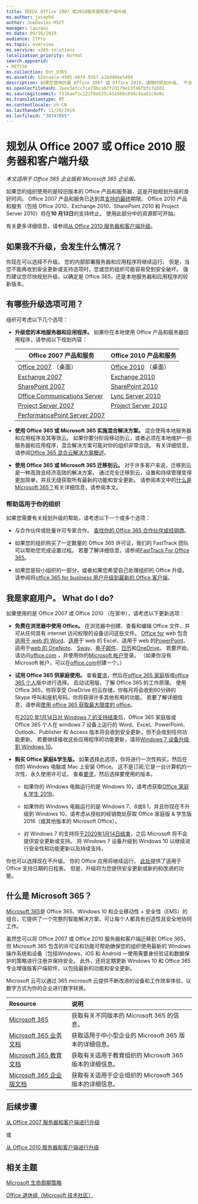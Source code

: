 ```yaml
---
title: 规划从 Office 2007 或2010服务器和客户端升级
ms.author: josephd
author: JoeDavies-MSFT
manager: laurawi
ms.date: 09/16/2019
audience: ITPro
ms.topic: overview
ms.service: o365-solutions
localization_priority: Normal
search.appverid:
- MET150
ms.collection: Ent_O365
ms.assetid: b2acaeca-4986-40f4-92b7-a1bdd06e549d
description: 如果您使用的是 Office 2007 或 Office 2010，请随时规划升级。 不会堵塞过期和不受支持的应用程序和服务器。 使用这些资源开始使用您的计划。
ms.openlocfilehash: 2eee3efccfce79bcab7f2d179e13f46fbfc7a501
ms.sourcegitcommit: f316aef1c122f8eb25c43a56bc894c4aa61c8e0c
ms.translationtype: MT
ms.contentlocale: zh-CN
ms.lasthandoff: 11/20/2019
ms.locfileid: "38747055"
---
```

# <a name="plan-your-upgrade-from-office-2007-or-office-2010-servers-and-clients"></a>规划从 Office 2007 或 Office 2010 服务器和客户端升级

*本文适用于 Office 365 企业版和 Microsoft 365 企业版。*

如果您的组织使用的是较旧版本的 Office 产品和服务器，这是开始规划升级的良好时间。 Office 2007 产品和服务已达到其[支持的最终](upgrade-from-office-2007-servers-and-products.md)期限。 Office 2010 产品和服务（包括 Office 2010、Exchange 2010、SharePoint 2010 和 Project Server 2010）将在**10 月13日**的支持终止。 使用此部分中的资源即可开始。

有关更多详细信息，请参阅[从 Office 2010 服务器和客户端升级](upgrade-from-office-2010-servers-and-products.md)。

## <a name="what-happens-if-i-dont-upgrade"></a>如果我不升级，会发生什么情况？

你现在可以选择不升级。 您的内部部署服务器和应用程序将继续运行。 但是，当您不能再收到安全更新或支持选项时，您或您的组织可能容易受到安全破坏。 强烈建议您尽快规划升级，以确定是 Office 365，还是本地服务器和应用程序的较新版本。

## <a name="what-upgrade-options-are-available"></a>有哪些升级选项可用？      

组织可考虑以下几个选项：

- **升级您的本地服务器和应用程序。** 如果你在本地使用 Office 产品和服务器应用程序，请参阅以下规划内容：<br/> 

    
    |Office 2007 产品和服务  |Office 2010 产品和服务  |
    |---------|---------|
    |[Office 2007](https://docs.microsoft.com/DeployOffice/office-2007-end-support-roadmap) （桌面） | [Office 2010](https://docs.microsoft.com/DeployOffice/office-2010-end-support-roadmap) （桌面） |
    |[Exchange 2007](exchange-2007-end-of-support.md) |[Exchange 2010](exchange-2010-end-of-support.md) |
    |[SharePoint 2007](sharepoint-2007-end-of-support.md) |[SharePoint 2010](upgrade-from-sharepoint-2010.md) |
    |[Office Communications Server](https://docs.microsoft.com/skypeforbusiness/plan-your-deployment/upgrade) |[Lync Server 2010](https://docs.microsoft.com/skypeforbusiness/plan-your-deployment/upgrade) |
    |[Project Server 2007](project-server-2007-end-of-support.md) |[Project Server 2010](project-server-2010-end-of-support.md) |
    |[PerformancePoint Server 2007](pps-2007-end-of-support.md) | |
 
- **使用 Office 365 或 Microsoft 365 实施混合解决方案。** 混合使用本地服务器和应用程序及其等效云。 如果你要分阶段移动到云，或者必须在本地维护一些服务器和应用程序，混合解决方案可能对你的组织非常合适。 有关详细信息，请参阅[Office 365 混合云解决方案概述](hybrid-cloud-overview.md)。 
    
- **使用 Office 365 或 Microsoft 365 迁移到云。** 对于许多客户来说，迁移到云是一种高效且经济高效的解决方案。 通过完全迁移到云，设置和持续管理变得更加简单，并且无缝获取所有最新的功能和安全更新。 请参阅本文中的[什么是 Microsoft 365？](#what-is-microsoft-365)有关详细信息，请参阅本文。
    
### <a name="help-is-available-for-your-organization"></a>帮助适用于你的组织

如果您需要有关规划升级的帮助，请考虑以下一个或多个选项：

- 与合作伙伴或批量许可专家合作。 [查找你的 Office 365 合作伙伴或经销商](https://support.office.com/article/b6c18a9b-2aed-4c84-9d75-af709160258c.aspx)。 

- 如果您的组织购买了一定数量的 Office 365 许可证，我们的 FastTrack 团队可以帮助您完成设置过程。 若要了解详细信息，请参阅[FastTrack For Office 365](https://www.microsoft.com/fasttrack/microsoft-365/office-365)。

- 如果您是较小组织的一部分，或者如果您希望自己处理组织的 Office 升级，请参阅将[office 365 for business 用户升级到最新的 Office 客户端](https://docs.microsoft.com/office365/admin/setup/upgrade-users-to-latest-office-client)。 
  
## <a name="im-a-home-user-what-do-i-do"></a>我是家庭用户。 What do I do?

如果使用的是 Office 2007 或 Office 2010 （在家中），请考虑以下更新选项：

- **免费在浏览器中使用 Office。** 在浏览器中创建、查看和编辑 Office 文件，并可从任何具有 internet 访问权限的设备访问这些文件。 [Office for](https://products.office.com/office-online/documents-spreadsheets-presentations-office-online) web 包含[适用于 web 的 Word](https://go.microsoft.com/fwlink/p/?linkid=746664)、[适用](https://go.microsoft.com/fwlink/p/?linkid=746665)于 web 的 Excel、适用于 web 的[PowerPoint](https://go.microsoft.com/fwlink/p/?linkid=746666)、适用于[web 的 OneNote](https://go.microsoft.com/fwlink/p/?linkid=746674)、 [Sway](https://go.microsoft.com/fwlink/p/?linkid=746675)、[电子邮件](https://go.microsoft.com/fwlink/p/?linkid=746676)、[日历](https://go.microsoft.com/fwlink/p/?linkid=746678)和[OneDrive](https://go.microsoft.com/fwlink/p/?linkid=746679)。 若要开始，请访问[office.com](https://office.com) ，并使用你的[Microsoft 帐户](https://account.microsoft.com/account)登录。 （如果你没有 Microsoft 帐户，可以在[office.com](https://office.com)创建一个。）

- **试用 Office 365 供家庭使用。** 查看[要求](https://www.microsoft.com/p/office-365-home/cfq7ttc0k5dm?rtc=1&activetab=pivot:techspecstab)，然后在[office 365 家庭](https://www.microsoft.com/p/office-365-home/cfq7ttc0k5dm)版或[office 365 个人](https://www.microsoft.com/p/office-365-personal/cfq7ttc0k5bf)版中进行选择。 启动试用版，了解 Office 365 的工作原理。 使用 Office 365，你将享受 OneDrive 的云存储，你每月将会收到60分钟的 Skype 呼叫和座机号码，你将获得许多其他有用的功能。 若要了解详细信息，请参阅[使用 office 365 获取最大限度的 office](https://products.office.com/compare-all-microsoft-office-products?&activetab=tab%3aprimaryr1)。

   在[2020 年1月14日对 Windows 7 的支持结束](https://www.microsoft.com/windowsforbusiness/end-of-windows-7-support)后，Office 365 家庭版或 Office 365 个人在 windows 7 设备上运行的 Word、Excel、PowerPoint、Outlook、Publisher 和 Access 版本将会收到安全更新，但不会收到任何功能更新。 若要继续接收这些应用程序的功能更新，请将[Windows 7 设备升级到 Windows 10](https://support.microsoft.com/help/12435/windows-10-upgrade-faq)。
    
- **购买 Office 家庭&amp;学生版。** 如果选择此选项，你将进行一次性购买，然后在你的 Windows 电脑或 Mac 上安装 Office。 这不是订阅;它是一台计算机的一次性、永久使用许可证。 查看[要求](https://office.com/systemrequirements)，然后选择要使用的版本。

    - 如果你的 Windows 电脑运行的是 Windows 10，请考虑获取[Office 家庭 & 学生 2019](https://www.microsoft.com/p/office-home-student-2019/cfq7ttc0k7c8)。

    - 如果你的 Windows 电脑运行的是 Windows 7、8或8.1，并且你现在不升级到 Windows 10，请考虑从授权的经销商处获取 Office 家庭版 & 学生版2016（或其他版本的 Microsoft Office）。
     
     - 对 Windows 7 的支持将[于2020年1月14日结束](https://www.microsoft.com/windowsforbusiness/end-of-windows-7-support)，之后 Microsoft 将不会提供安全更新或支持。 将 Windows 7 设备升级到 Windows 10 以继续进行安全性和功能更新以及持续支持。

你也可以选择现在不升级。 你的 Office 应用将继续运行。 [此处](https://go.microsoft.com/fwlink/p/?linkid=2085724)提供了适用于 Office 支持日期的日程表。 但是，升级将为您提供安全更新或新的和改进的功能。
   
## <a name="what-is-microsoft-365"></a>什么是 Microsoft 365？

[Microsoft 365](https://www.microsoft.com/microsoft-365)是 Office 365、Windows 10 和企业移动性 + 安全性（EMS）的组合，它提供了一个完整的智能解决方案，可让每个人都具有创造性且安全地协同工作。 
  
虽然您可以将 Office 2007 或 Office 2010 服务器和客户端迁移到 Office 365，但 Microsoft 365 包含的许可证和功能可帮助确保您的组织使用最新的 Windows 操作系统和设备（包括Windows、iOS 和 Android —使用需要身份验证和数据保护的策略进行注册并保持安全。 此外，还将定期更新 Windows 10 和 Office 365 专业增强版客户端软件，以包括最新的功能和安全更新。
  
Microsoft 云可以通过 365 microsoft 云提供不断改进的设备和工作效率体验，以数字方式为你的企业进行数字转换。
  
|**Resource**|**说明**|
|:-----|:-----|
|[Microsoft 365](https://www.microsoft.com/microsoft-365) <br/> |获取有关不同版本的 Microsoft 365 的信息。  <br/> |
|[Microsoft 365 业务文档](https://docs.microsoft.com/microsoft-365/business/) <br/> |获取适用于中小型企业的 Microsoft 365 版本的详细信息。  <br/> |
|[Microsoft 365 教育文档](https://docs.microsoft.com/microsoft-365/education/) <br/> |获取有关适用于教育组织的 Microsoft 365 版本的详细信息。  <br/> |
|[Microsoft 365 企业版文档](https://docs.microsoft.com/microsoft-365/enterprise/) <br/> |获取有关适用于企业组织的 Microsoft 365 版本的详细信息。  <br/> |

## <a name="next-step"></a>后续步骤

[从 Office 2007 服务器和客户端进行升级](upgrade-from-office-2007-servers-and-products.md)

或

[从 Office 2010 服务器和客户端进行升级](upgrade-from-office-2010-servers-and-products.md)
   
## <a name="related-topics"></a>相关主题
  
[Microsoft 生命周期策略](https://go.microsoft.com/fwlink/?linkid=865200)

[Office 退休组（Microsoft 技术社区）](https://go.microsoft.com/fwlink/?linkid=842065)




